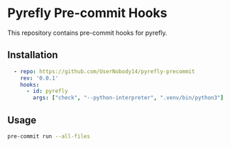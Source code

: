 # Pyrefly Pre-commit Hooks

This repository contains pre-commit hooks for pyrefly.

## Installation

```yaml
  - repo: https://github.com/UserNobody14/pyrefly-precommit
    rev: '0.0.1'
    hooks:
      - id: pyrefly
        args: ["check", "--python-interpreter", ".venv/bin/python3"]
```

## Usage

```bash
pre-commit run --all-files
```